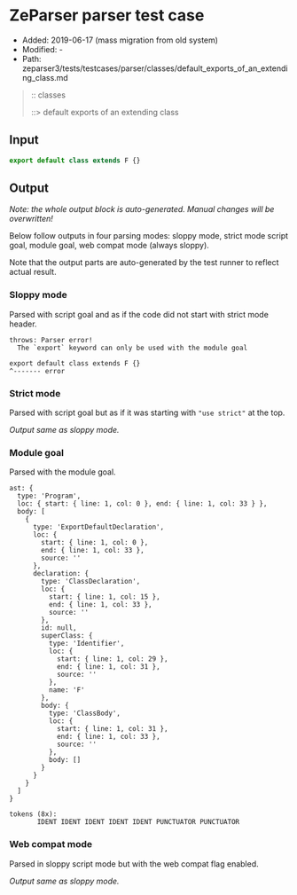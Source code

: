 # ZeParser parser test case

- Added: 2019-06-17 (mass migration from old system)
- Modified: -
- Path: zeparser3/tests/testcases/parser/classes/default_exports_of_an_extending_class.md

> :: classes
>
> ::> default exports of an extending class

## Input

`````js
export default class extends F {}
`````

## Output

_Note: the whole output block is auto-generated. Manual changes will be overwritten!_

Below follow outputs in four parsing modes: sloppy mode, strict mode script goal, module goal, web compat mode (always sloppy).

Note that the output parts are auto-generated by the test runner to reflect actual result.

### Sloppy mode

Parsed with script goal and as if the code did not start with strict mode header.

`````
throws: Parser error!
  The `export` keyword can only be used with the module goal

export default class extends F {}
^------- error
`````

### Strict mode

Parsed with script goal but as if it was starting with `"use strict"` at the top.

_Output same as sloppy mode._

### Module goal

Parsed with the module goal.

`````
ast: {
  type: 'Program',
  loc: { start: { line: 1, col: 0 }, end: { line: 1, col: 33 } },
  body: [
    {
      type: 'ExportDefaultDeclaration',
      loc: {
        start: { line: 1, col: 0 },
        end: { line: 1, col: 33 },
        source: ''
      },
      declaration: {
        type: 'ClassDeclaration',
        loc: {
          start: { line: 1, col: 15 },
          end: { line: 1, col: 33 },
          source: ''
        },
        id: null,
        superClass: {
          type: 'Identifier',
          loc: {
            start: { line: 1, col: 29 },
            end: { line: 1, col: 31 },
            source: ''
          },
          name: 'F'
        },
        body: {
          type: 'ClassBody',
          loc: {
            start: { line: 1, col: 31 },
            end: { line: 1, col: 33 },
            source: ''
          },
          body: []
        }
      }
    }
  ]
}

tokens (8x):
       IDENT IDENT IDENT IDENT IDENT PUNCTUATOR PUNCTUATOR
`````


### Web compat mode

Parsed in sloppy script mode but with the web compat flag enabled.

_Output same as sloppy mode._

